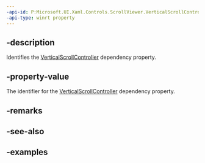 ```yaml
---
-api-id: P:Microsoft.UI.Xaml.Controls.ScrollViewer.VerticalScrollControllerProperty
-api-type: winrt property
---
```


## -description

Identifies the [VerticalScrollController](scrollviewer_verticalscrollcontroller.md) dependency property.

## -property-value

The identifier for the [VerticalScrollController](scrollviewer_verticalscrollcontroller.md) dependency property.

## -remarks

## -see-also

## -examples

